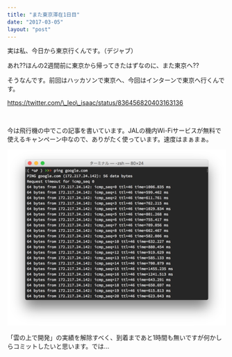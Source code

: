 ```yaml
---
title: "また東京滞在1日目"
date: "2017-03-05"
layout: "post"
---
```


実は私、今日から東京行くんです。（デジャブ）

あれ??ほんの2週間前に東京から帰ってきたはずなのに、また東京へ??

そうなんです。前回はハッカソンで東京へ、今回はインターンで東京へ行くんです。

https://twitter.com/\_leo\_isaac/status/836456820403163136

 

今は飛行機の中でこの記事を書いています。JALの機内Wi-Fiサービスが無料で使えるキャンペーン中なので、ありがたく使っています。速度はまぁまぁ。

[![](/assets/img/cbb8e968c6ecb6a49b84742ded29d192-1.png)](http://test.blog.i544c.me/wp-content/uploads/2017/03/cbb8e968c6ecb6a49b84742ded29d192-1.png)

「雲の上で開発」の実績を解除すべく、到着まであと1時間も無いですが何かしらコミットしたいと思います。では...
